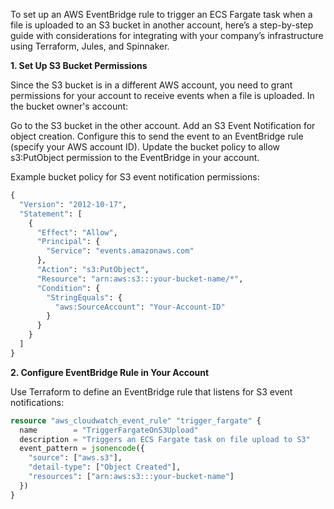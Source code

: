 To set up an AWS EventBridge rule to trigger an ECS Fargate task when a file is uploaded to an S3 bucket in another account, here’s a step-by-step guide with considerations for integrating with your company’s infrastructure using Terraform, Jules, and Spinnaker.

**1. Set Up S3 Bucket Permissions** 

Since the S3 bucket is in a different AWS account, you need to grant permissions for your account to receive events when a file is uploaded. In the bucket owner's account:

Go to the S3 bucket in the other account.
Add an S3 Event Notification for object creation. Configure this to send the event to an EventBridge rule (specify your AWS account ID).
Update the bucket policy to allow s3:PutObject permission to the EventBridge in your account.

Example bucket policy for S3 event notification permissions:
```tf
{
  "Version": "2012-10-17",
  "Statement": [
    {
      "Effect": "Allow",
      "Principal": {
        "Service": "events.amazonaws.com"
      },
      "Action": "s3:PutObject",
      "Resource": "arn:aws:s3:::your-bucket-name/*",
      "Condition": {
        "StringEquals": {
          "aws:SourceAccount": "Your-Account-ID"
        }
      }
    }
  ]
}
```


**2. Configure EventBridge Rule in Your Account**

Use Terraform to define an EventBridge rule that listens for S3 event notifications:

```tf
resource "aws_cloudwatch_event_rule" "trigger_fargate" {
  name        = "TriggerFargateOnS3Upload"
  description = "Triggers an ECS Fargate task on file upload to S3"
  event_pattern = jsonencode({
    "source": ["aws.s3"],
    "detail-type": ["Object Created"],
    "resources": ["arn:aws:s3:::your-bucket-name"]
  })
}
```